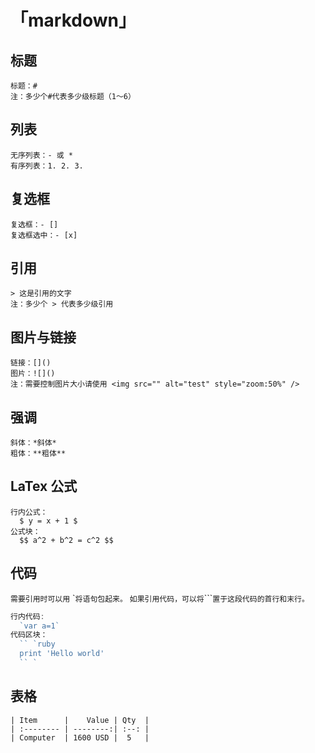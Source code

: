 # 「markdown」
## 标题
```
标题：#
注：多少个#代表多少级标题（1～6）
```

## 列表
```
无序列表：- 或 * 
有序列表：1. 2. 3.
```

## 复选框
```
复选框：- [] 
复选框选中：- [x]
```

## 引用
```
> 这是引用的文字
注：多少个 > 代表多少级引用
```

## 图片与链接
```
链接：[]()
图片：![]()
注：需要控制图片大小请使用 <img src="" alt="test" style="zoom:50%" />
```

## 强调
```
斜体：*斜体*
粗体：**粗体**
```

## LaTex 公式
```
行内公式：
  $ y = x + 1 $
公式块：
  $$ a^2 + b^2 = c^2 $$
```

## 代码
`需要引用时可以用` \``将语句包起来。`
`如果引用代码，可以将`\`\`\``置于这段代码的首行和末行。`
```javascript
行内代码:
  `var a=1` 
代码区块：
  `` `ruby
  print 'Hello world'
  `` `
```

## 表格
```tab
| Item      |    Value | Qty  |
| :-------- | --------:| :--: |
| Computer  | 1600 USD |  5   |
```


